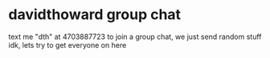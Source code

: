 # davidthoward group chat
text me "dth" at 4703887723 to join a group chat, we just send random stuff idk, lets try to get everyone on here
